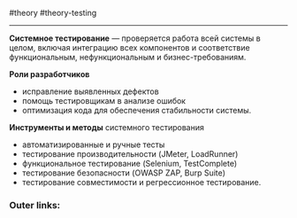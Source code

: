 #theory #theory-testing
 
---
**Системное тестирование** — проверяется работа всей системы в целом, включая интеграцию всех компонентов и соответствие функциональным, нефункциональным и бизнес-требованиям.

**Роли разработчиков** 
- исправление выявленных дефектов
- помощь тестировщикам в анализе ошибок
- оптимизация кода для обеспечения стабильности системы. 

**Инструменты и методы** системного тестирования 
- автоматизированные и ручные тесты
- тестирование производительности (JMeter, LoadRunner)
- функциональное тестирование (Selenium, TestComplete)
- тестирование безопасности (OWASP ZAP, Burp Suite)
- тестирование совместимости и регрессионное тестирование.
### Outer links:

